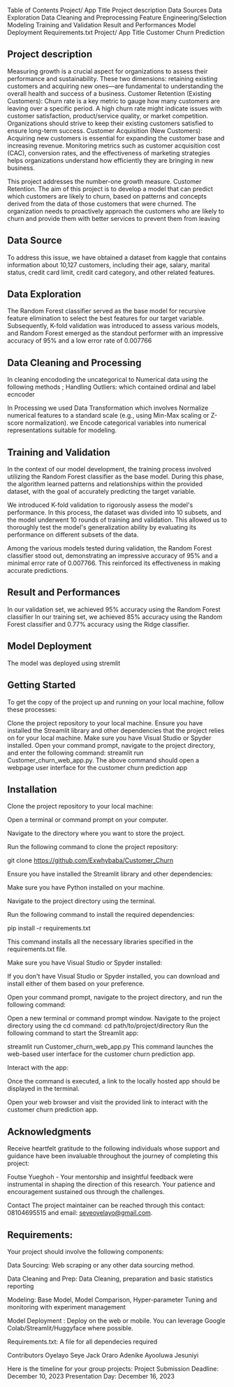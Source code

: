 Table of Contents
Project/ App Title
Project description
Data Sources
Data Exploration
Data Cleaning and Preprocessing
Feature Engineering/Selection
Modeling
Training and Validation
Result and Performances
Model Deployment
Requirements.txt
Project/ App Title
Customer Churn Prediction

## Project description
Measuring growth is a crucial aspect for organizations to assess their performance and sustainability. These two dimensions: retaining existing customers and acquiring new ones—are fundamental to understanding the overall health and success of a business. Customer Retention (Existing Customers): Churn rate is a key metric to gauge how many customers are leaving over a specific period. A high churn rate might indicate issues with customer satisfaction, product/service quality, or market competition. Organizations should strive to keep their existing customers satisfied to ensure long-term success. Customer Acquisition (New Customers): Acquiring new customers is essential for expanding the customer base and increasing revenue. Monitoring metrics such as customer acquisition cost (CAC), conversion rates, and the effectiveness of marketing strategies helps organizations understand how efficiently they are bringing in new business.

This project addresses the number-one growth measure. Customer Retention. The aim of this project is to develop a model that can predict which customers are likely to churn, based on patterns and concepts derived from the data of those customers that were churned. The organization needs to proactively approach the customers who are likely to churn and provide them with better services to prevent them from leaving

## Data Source
To address this issue, we have obtained a dataset from kaggle that contains information about 10,127 customers, including their age, salary, marital status, credit card limit, credit card category, and other related features.

## Data Exploration
The Random Forest classifier served as the base model for recursive feature elimination to select the best features for our target variable. Subsequently, K-fold validation was introduced to assess various models, and Random Forest emerged as the standout performer with an impressive accuracy of 95% and a low error rate of 0.007766

## Data Cleaning and Processing
In cleaning encododing the uncategorical to Numerical data using the following methods ; Handling Outliers: which contained ordinal and label ecncoder

In Processing we used Data Transformation which involves Normalize numerical features to a standard scale (e.g., using Min-Max scaling or Z-score normalization). we Encode categorical variables into numerical representations suitable for modeling.

## Training and Validation
In the context of our model development, the training process involved utilizing the Random Forest classifier as the base model. During this phase, the algorithm learned patterns and relationships within the provided dataset, with the goal of accurately predicting the target variable.

We introduced K-fold validation to rigorously assess the model's performance. In this process, the dataset was divided into 10 subsets, and the model underwent 10 rounds of training and validation. This allowed us to thoroughly test the model's generalization ability by evaluating its performance on different subsets of the data.

Among the various models tested during validation, the Random Forest classifier stood out, demonstrating an impressive accuracy of 95% and a minimal error rate of 0.007766. This reinforced its effectiveness in making accurate predictions.

## Result and Performances
In our validation set, we achieved 95% accuracy using the Random Forest classifier In our training set, we achieved 85% accuracy using the Random Forest classifier and 0.77% accuracy using the Ridge classifier.

## Model Deployment
The model was deployed using stremlit

## Getting Started
To get the copy of the project up and running on your local machine, follow these processes:

Clone the project repository to your local machine. Ensure you have installed the Streamlit library and other dependencies that the project relies on for your local machine. Make sure you have Visual Studio or Spyder installed. Open your command prompt, navigate to the project directory, and enter the following command: streamlit run Customer_churn_web_app.py. The above command should open a webpage user interface for the customer churn prediction app

## Installation
Clone the project repository to your local machine:

Open a terminal or command prompt on your computer.

Navigate to the directory where you want to store the project.

Run the following command to clone the project repository:

git clone https://github.com/Exwhybaba/Customer_Churn

Ensure you have installed the Streamlit library and other dependencies:

Make sure you have Python installed on your machine.

Navigate to the project directory using the terminal.

Run the following command to install the required dependencies:

pip install -r requirements.txt

This command installs all the necessary libraries specified in the requirements.txt file.

Make sure you have Visual Studio or Spyder installed:

If you don't have Visual Studio or Spyder installed, you can download and install either of them based on your preference.

Open your command prompt, navigate to the project directory, and run the following command:

Open a new terminal or command prompt window.
Navigate to the project directory using the cd command:
cd path/to/project/directory
Run the following command to start the Streamlit app:

streamlit run Customer_churn_web_app.py
This command launches the web-based user interface for the customer churn prediction app.

Interact with the app:

Once the command is executed, a link to the locally hosted app should be displayed in the terminal.

Open your web browser and visit the provided link to interact with the customer churn prediction app.

## Acknowledgments
Receive heartfelt gratitude to the following individuals whose support and guidance have been invaluable throughout the journey of completing this project:

Foutse Yueghoh - Your mentorship and insightful feedback were instrumental in shaping the direction of this research. Your patience and encouragement sustained ous through the challenges.

Contact
The project maintainer can be reached through this contact: 08104695515 and email: seyeoyelayo@gmail.com.

## Requirements:
Your project should involve the following components:

Data Sourcing: Web scraping or any other data sourcing method.

Data Cleaning and Prep: Data Cleaning, preparation and basic statistics reporting

Modeling: Base Model, Model Comparison, Hyper-parameter Tuning and monitoring with experiment management

Model Deployment : Deploy on the web or mobile. You can leverage Google Colab/Streamlit/Huggyface where possible.

Requirements.txt: A file for all dependecies required

Contributors Oyelayo Seye Jack Oraro Adenike Ayooluwa Jesuniyi

Here is the timeline for your group projects:
Project Submission Deadline: December 10, 2023
Presentation Day: December 16, 2023
